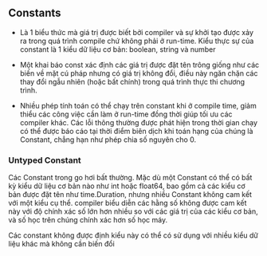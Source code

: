 ## Constants
- Là 1 biểu thức mà giá trị được biết bởi compiler và sự khởi tạo được xảy ra trong quá trình compile chứ không phải ở run-time. Kiểu thực sự của constant là 1 kiểu dữ liệu cơ bản: boolean, string và number

- Một khai báo const xác định các giá trị được đặt tên trông giống như các biến về mặt cú pháp nhưng có giá trị không đổi, điều này ngăn chặn các thay đổi ngẫu nhiên (hoặc bất chính) trong quá trình thực thi chương trình.

- Nhiều phép tính toán có thể chạy trên constant khi ở compile time, giảm thiểu các công việc cần làm ở run-time đồng thời giúp tối ưu các compiler khác. Các lỗi thông thường được phát hiện trong thời gian chạy có thể được báo cáo tại thời điểm biên dịch khi toán hạng của chúng là Constant, chẳng hạn như phép chia số nguyên cho 0.


### Untyped Constant 
Các Constant trong go hơi bất thường. Mặc dù một Constant có thể có bất kỳ kiểu dữ liệu cơ bản nào như int hoặc float64, bao gồm cả các kiểu cơ bản được đặt tên như time.Duration, nhưng nhiều Constant không cam kết với một kiểu cụ thể. compiler biểu diễn các hằng số không được cam kết này với độ chính xác số lớn hơn nhiều so với các giá trị của các kiểu cơ bản, và số học trên chúng chính xác hơn số học máy.

Các constant không được định kiểu này có thể có sử dụng với nhiều kiểu dữ liệu khác mà không cần biến đổi 